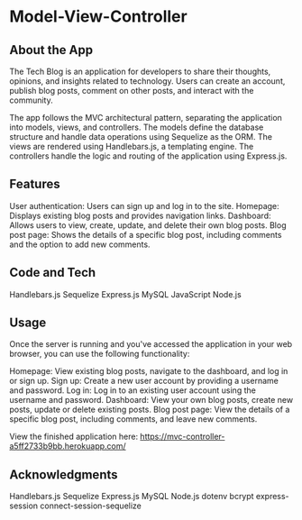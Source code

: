 # Model-View-Controller

## About the App
The Tech Blog is an application for developers to share their thoughts, opinions, and insights related to technology. Users can create an account, publish blog posts, comment on other posts, and interact with the community.

The app follows the MVC architectural pattern, separating the application into models, views, and controllers. The models define the database structure and handle data operations using Sequelize as the ORM. The views are rendered using Handlebars.js, a templating engine. The controllers handle the logic and routing of the application using Express.js.

## Features

User authentication: Users can sign up and log in to the site.
Homepage: Displays existing blog posts and provides navigation links.
Dashboard: Allows users to view, create, update, and delete their own blog posts.
Blog post page: Shows the details of a specific blog post, including comments and the option to add new comments.

## Code and Tech

Handlebars.js 
Sequelize 
Express.js 
MySQL 
JavaScript 
Node.js 


## Usage
Once the server is running and you've accessed the application in your web browser, you can use the following functionality:

Homepage: View existing blog posts, navigate to the dashboard, and log in or sign up.
Sign up: Create a new user account by providing a username and password.
Log in: Log in to an existing user account using the username and password.
Dashboard: View your own blog posts, create new posts, update or delete existing posts.
Blog post page: View the details of a specific blog post, including comments, and leave new comments.


View the finished application here: https://mvc-controller-a5ff2733b9bb.herokuapp.com/

## Acknowledgments
Handlebars.js
Sequelize
Express.js
MySQL
Node.js
dotenv
bcrypt
express-session
connect-session-sequelize